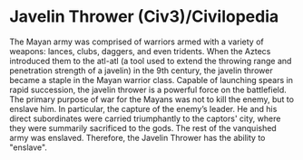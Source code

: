 # Javelin Thrower (Civ3)/Civilopedia

The Mayan army was comprised of warriors armed with a variety of weapons: lances, clubs, daggers, and even tridents. When the Aztecs introduced them to the atl-atl (a tool used to extend the throwing range and penetration strength of a javelin) in the 9th century, the javelin thrower became a staple in the Mayan warrior class. Capable of launching spears in rapid succession, the javelin thrower is a powerful force on the battlefield.
The primary purpose of war for the Mayans was not to kill the enemy, but to enslave him. In particular, the capture of the enemy’s leader. He and his direct subordinates were carried triumphantly to the captors' city, where they were summarily sacrificed to the gods. The rest of the vanquished army was enslaved. Therefore, the Javelin Thrower has the ability to "enslave".